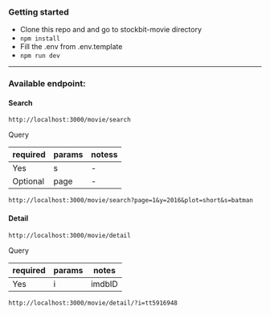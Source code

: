 ### Getting started
- Clone this repo and and go to stockbit-movie directory
- `npm install`
- Fill the .env from .env.template 
- `npm run dev`

----------

### Available endpoint:

#### Search


    http://localhost:3000/movie/search

Query

| **required** 	|       **params**      |  **notess**   |
|---------------|--------------------|----------------------|
| Yes      	    | s         	 |          -         	|
| Optional      | page         	 |          -         	|

``` http://localhost:3000/movie/search?page=1&y=2016&plot=short&s=batman ```

#### Detail

    http://localhost:3000/movie/detail

Query

| **required** 	|       **params**      |  **notes**   |
|---------------|--------------------|----------------------|
| Yes      	    | i         	 |          imdbID         	|


``` http://localhost:3000/movie/detail/?i=tt5916948 ```
